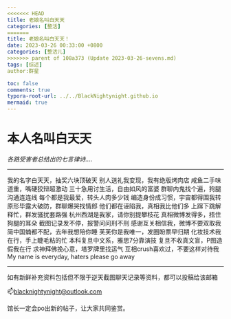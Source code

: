 ```yaml
---
<<<<<<< HEAD
title: 老娘名叫白天天
categories: [整活]
=======
title: 老娘名叫白天天！
date: 2023-03-26 00:33:00 +0800
categories: [整活儿]
>>>>>>> parent of 108a373 (Update 2023-03-26-sevens.md)
tags: [综述]
author:群星

toc: false
comments: true
typora-root-url: ../../BlackNightynight.github.io
mermaid: true
---
```


# 本人名叫白天天

*各路受害者总结出的七言律诗….*

------

我的名字白天天，抽奖六块顶破天
别人送礼我变现，我有绝版烤肉店
咸鱼二手味道重，嘴硬狡辩超激动
三十急用讨生活，自由如风的富婆
群聊内鬼找个遍，狗腿沟通连连线
每个都是我最爱，转头人肉多少钱
编造身份成习惯，宇宙都得围我转
原形毕露大破防，群聊爆哭找情郎
他们都在诬陷我，真相我比他们多
上蹿下跳解释忙，群发骚扰套路强
杭州西湖是我家，请你别提攀枝花
真相微博发得多，捂住狗腿的耳朵
截图记录发不停，报警问问刑不刑
感谢互关相信我，微博不要双取我
简中国蝻都不配，去年我想陪你睡
芙芙你是我唯一，发圈盼票早归期
化妆技术我在行，手上睫毛粘的忙
本科复旦中文系，雅思7分靠演技
复旦不收真文盲，P图造假我在行
求神拜佛挽心意，塔罗牌里找运气
互相crush喜欢过，不要这样对待我
My name is everyday, haters please go away

------

如有新鲜补充资料包括但不限于逆天截图聊天记录等资料，都可以投稿给该邮箱

📫blacknightynight@outlook.com 

馆长一定会po出新的帖子，让大家共同鉴赏。